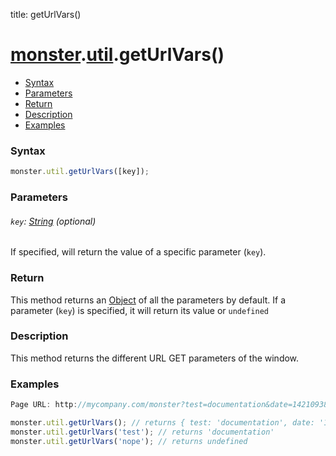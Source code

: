 title: getUrlVars()

# [monster][monster].[util][util].getUrlVars()

* [Syntax](#syntax)
* [Parameters](#parameters)
* [Return](#return)
* [Description](#description)
* [Examples](#examples)

### Syntax
```javascript
monster.util.getUrlVars([key]);
```
### Parameters

###### `key`: [String][string_literal] (optional)

If specified, will return the value of a specific parameter (`key`).

### Return
This method returns an [Object][object_literal] of all the parameters by default.
If a parameter (`key`) is specified, it will return its value or `undefined`

### Description
This method returns the different URL GET parameters of the window.

### Examples
```javascript
Page URL: http://mycompany.com/monster?test=documentation&date=142109383929

monster.util.getUrlVars(); // returns { test: 'documentation', date: '142109383929' }
monster.util.getUrlVars('test'); // returns 'documentation'
monster.util.getUrlVars('nope'); // returns undefined
```

[monster]: ../../monster.md
[util]: ../util.md

[boolean]: https://developer.mozilla.org/en-US/docs/Web/JavaScript/Guide/Grammar_and_types#Boolean_literals
[object_literal]: https://developer.mozilla.org/en-US/docs/Web/JavaScript/Guide/Values,_variables,_and_literals#Object_literals

[string_literal]: https://developer.mozilla.org/en-US/docs/Web/JavaScript/Guide/Values,_variables,_and_literals#String_literals
